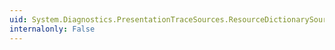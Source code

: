 ```yaml
---
uid: System.Diagnostics.PresentationTraceSources.ResourceDictionarySource
internalonly: False
---
```

